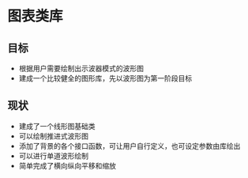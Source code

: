 # 图表类库
## 目标
* 根据用户需要绘制出示波器模式的波形图
* 建成一个比较健全的图形库，先以波形图为第一阶段目标

## 现状
* 建成了一个线形图基础类
* 可以绘制推进式波形图
* 添加了背景的各个接口函数，可让用户自行定义，也可设定参数由库绘出
* 可以进行单道波形绘制
* 简单完成了横向纵向平移和缩放